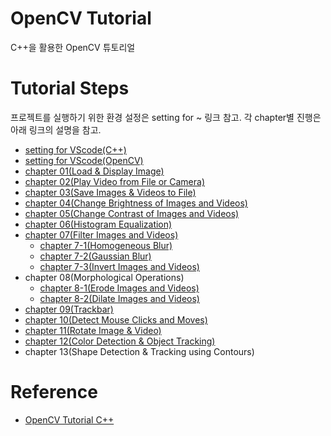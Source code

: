 # OpenCV Tutorial
C++을 활용한 OpenCV 튜토리얼

# Tutorial Steps
프로젝트를 실행하기 위한 환경 설정은 setting for ~ 링크 참고.
각 chapter별 진행은 아래 링크의 설명을 참고.
- [setting for VScode(C++)](https://comfortable-carnation-df7.notion.site/C-2cb79a033b4f478598343bcb590dd040?pvs=4)
- [setting for VScode(OpenCV)](https://comfortable-carnation-df7.notion.site/OpenCV-aaa8848aa10d4660a4a5c1c0041bae55?pvs=4)
- [chapter 01(Load & Display Image)](https://comfortable-carnation-df7.notion.site/Load-Display-Image-e39c210bc2394a4e86ef744e30fcfd65?pvs=4)
- [chapter 02(Play Video from File or Camera)](https://comfortable-carnation-df7.notion.site/Play-Video-from-File-or-Camera-7ce885cd513f476ba08a9e2c677fdec2?pvs=4)
- [chapter 03(Save Images & Videos to File)](https://comfortable-carnation-df7.notion.site/Save-Images-Videos-to-File-54a9ea72708a46549c3ed9d8e75ff68d?pvs=4)
- [chapter 04(Change Brightness of Images and Videos)](https://comfortable-carnation-df7.notion.site/Change-Brightness-61a7a676416d442a8923885ac355ede7?pvs=4)
- [chapter 05(Change Contrast of Images and Videos)](https://comfortable-carnation-df7.notion.site/Change-Contrast-5b05db1b240c445e9d6bc0e28af912f7?pvs=4)
- [chapter 06(Histogram Equalization)](https://comfortable-carnation-df7.notion.site/Histogram-Equalization-cc67c23ab6c8446e8900d7937d7b4411?pvs=4)
- [chapter 07(Filter Images and Videos)](https://comfortable-carnation-df7.notion.site/Filter-Images-and-Videos-7743abfca7c04aa88fe7bd1a9861d35b?pvs=4) 
  - [chapter 7-1(Homogeneous Blur)](https://comfortable-carnation-df7.notion.site/Homogeneous-Blur-3829afd85a0c41848443643f59eb2a44?pvs=4)
  - [chapter 7-2(Gaussian Blur)](https://comfortable-carnation-df7.notion.site/Gaussian-Blur-e07a91f40977456eb92c011dbf025c4e?pvs=4)
  - [chapter 7-3(Invert Images and Videos)](https://comfortable-carnation-df7.notion.site/Invert-Images-and-Videos-d2c9bb6499964284abaffd3bb25db011?pvs=4)
- chapter 08(Morphological Operations)
  -  [chapter 8-1(Erode Images and Videos)](https://comfortable-carnation-df7.notion.site/Erode-Images-and-Videos-9aadadffcfb942b19b8e615ded0dfbc7?pvs=4)
  -  [chapter 8-2(Dilate Images and Videos)](https://comfortable-carnation-df7.notion.site/Dilate-Images-and-Videos-f685ec6be3da415488fe1b32fcfd536d?pvs=4)
- [chapter 09(Trackbar)](https://comfortable-carnation-df7.notion.site/Trackbar-ff566967616f44d295874f775148a529?pvs=4)
- [chapter 10(Detect Mouse Clicks and Moves)](https://comfortable-carnation-df7.notion.site/Detect-Mouse-Clicks-and-Moves-1c169ccc089e4f75aedcdc5bfb8454c8?pvs=4)
- [chapter 11(Rotate Image & Video)](https://comfortable-carnation-df7.notion.site/Rotate-Image-Video-579020e495894f8589c945a9bd643252?pvs=4)
- [chapter 12(Color Detection & Object Tracking)](https://comfortable-carnation-df7.notion.site/Color-Detection-Object-Tracking-e97adca30ebd44449c52fd6ccb109631?pvs=4)
- chapter 13(Shape Detection & Tracking using Contours)
  
# Reference
- [OpenCV Tutorial C++](https://www.opencv-srf.com/p/opencv-lessons.html)

